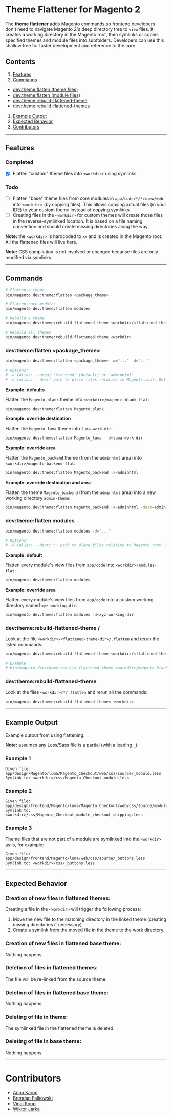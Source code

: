 # Theme Flattener for Magento 2

The **theme flattener** adds Magento commands so frontend developers don't need to navigate Magento 2's deep directory tree to `view` files. It creates a working directory in the Magento root, then symlinks or copies specified themes and module files into subfolders. Developers can use this shallow tree for faster development and reference to the core.

## Contents

1. [Features](#features)
1. [Commands](#commands)
  - [dev:theme:flatten (theme files)](#devthemeflatten-theme-files)
  - [dev:theme:flatten (module files)](#devthemeflatten-module-files)
  - [dev:theme:rebuild-flattened-theme](#devthemerebuild-flattened-theme)
  - [dev:theme:rebuild-flattened-themes](#devthemerebuild-flattened-themes)
1. [Example Output](#example-output)
1. [Expected Behavior](#expected-behavior)
1. [Contributors](#contributors)

-----

## Features

### Completed

- [x] Flatten "custom" theme files into `<workdir>` using symlinks.

### Todo

- [ ] Flatten "base" theme files from core modules in `app/code/*/*/view/web` into `<workdir>` (by copying files). This allows copying actual files (in your IDE) to your custom theme instead of copying symlinks.
- [ ] Creating files in the `<workdir>` for custom themes will create those files in the reverse-symlinked location. It is based on a file naming convention and should create missing directories along the way.

**Note:** the `<workdir>` is hardcoded to `xx` and is created in the Magento root. All the flattened files will live here.

**Note:** CSS compilation is not involved or changed because files are only modified via symlinks.

-----

## Commands

```sh
# Flatten a theme
bin/magento dev:theme:flatten <package_theme>

# Flatten core modules
bin/magento dev:theme:flatten modules

# Rebuild a theme
bin/magento dev:theme:rebuild-flattened-theme <workdir>/<flattened-theme-dir>

# Rebuild all themes
bin/magento dev:theme:rebuild-flattened-theme <workdir>
```

### dev:theme:flatten &lt;package_theme&gt;

```sh
bin/magento dev:theme:flatten <package_theme> -a="..." -d="..."

# Options:
# -a (alias: --area) 'frontend' (default) or 'adminhtml'
# -d (alias: --dest) path to place files relative to Magento root. Default is <workdir>.
```

**Example: defaults**

Flatten the `Magento_blank` theme into `<workdir>/magento-blank-flat`:

```sh
bin/magento dev:theme:flatten Magento_blank
```

**Example: override destination**

Flatten the `Magento_luma` theme into `luma-work-dir`:

```sh
bin/magento dev:theme:flatten Magento_luma --d=luma-work-dir
```

**Example: override area**

Flatten the `Magento_backend` theme (from the `adminhtml` area) into `<workdir>/magento-backend-flat`:

```sh
bin/magento dev:theme:flatten Magento_backend -a=adminhtml
```

**Example: override destination and area**

Flatten the theme `Magento_backend` (from the `adminhtml` area) into a new working directory `admin-theme`:

```sh
bin/magento dev:theme:flatten Magento_backend -a=adminhtml -dest=admin-theme
```

### dev:theme:flatten modules

```sh
bin/magento dev:theme:flatten modules -d="..."

# Options:
# -d (alias: --dest) :: path to place files relative to Magento root. Default is <workdir>.
```

**Example: default**

Flatten every module's view files from `app/code` into `<workdir>/modules-flat`:

```sh
bin/magento dev:theme:flatten modules
```

**Example: override area**

Flatten every module's view files from `app/code` into a custom working directory named `xyz-working-dir`:

```sh
bin/magento dev:theme:flatten modules -d=xyz-working-dir
```

### dev:theme:rebuild-flattened-theme <workdir>/<flattened-theme-dir>

Look at the file `<workdir>/<flattened-theme-dir>/.flatten` and rerun the listed commands:

```sh
bin/magento dev:theme:rebuild-flattened-theme <workdir>/<flattened-theme-dir>

# Example
# bin/magento dev:theme:rebuild-flattened-theme <workdir>/magento-blank-flat
```

### dev:theme:rebuild-flattened-theme <workdir>

Look at the files `<workdir>/*/.flatten` and rerun all the commands:

```sh
bin/magento dev:theme:rebuild-flattened-themes <workdir>
```

-----

## Example Output

Example output from using flattening.

**Note:** assumes any Less/Sass file is a partial (with a leading `_`).

### Example 1

```
Given file: app/design/Magento/luma/Magento_Checkout/web/css/source/_module.less
Symlink to: <workdir>/css/Magento_Checkout_module.less
```

### Example 2

```
Given file: app/design/frontend/Magento/luma/Magento_Checkout/web/css/source/module/checkout/_shipping.less
Symlink to: <workdir>/css/Magento_Checkout_module_checkout_shipping.less
```

### Example 3

Theme files that are not part of a module are symlinked into the `<workdir>` as is, for example:

```
Given file: app/design/frontend/Magento/luma/web/css/source/_buttons.less
Symlink to: <workdir>/css/_buttons.less
```

-----

## Expected Behavior

### Creation of new files in flattened themes:

Creating a file in the `<workdir>` will trigger the following process:

1. Move the new file to the matching directory in the linked theme (creating missing directories if necessary).
2. Create a symlink from the moved file in the theme to the work directory.

### Creation of new files in flattened base theme:

Nothing happens.

### Deletion of files in flattened themes:

The file will be re-linked from the source theme.

### Deletion of files in flattened base theme:

Nothing happens.

### Deleting of file in theme:

The symlinked file in the flattened theme is deleted.

### Deleting of file in base theme:

Nothing happens.

-----

# Contributors

- [Anna Karon](https://github.com/anqaka)
- [Brendan Falkowski](https://github.com/brendanfalkowski)
- [Vinai Kopp](https://github.com/Vinai)
- [Wiktor Jarka](https://github.com/wjarka)
